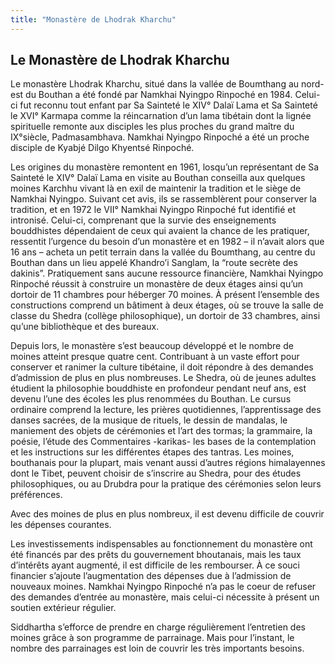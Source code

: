 ```yaml
---
title: "Monastère de Lhodrak Kharchu"
---
```


##  Le Monastère de Lhodrak Kharchu 

Le monastère Lhodrak Kharchu, situé dans la vallée de Boumthang au nord-est du Bouthan a été fondé par Namkhai Nyingpo Rinpoché en 1984. Celui-ci fut reconnu tout enfant par Sa Sainteté le XIV° Dalaï Lama et Sa Sainteté le XVI° Karmapa comme la réincarnation d’un lama tibétain dont la lignée spirituelle remonte aux disciples les plus proches du grand maître du IX°siècle, Padmasambhava. Namkhai Nyingpo Rinpoché a été un proche disciple de Kyabjé Dilgo Khyentsé Rinpoché. 

Les origines du monastère remontent en 1961, losqu’un représentant de Sa Sainteté le XIV° Dalaï Lama en visite au Bouthan conseilla aux quelques moines Karchhu vivant là en exil de maintenir la tradition et le siège de Namkhai Nyingpo. Suivant cet avis, ils se rassemblèrent pour conserver la tradition, et en 1972 le VII° Namkhai Nyingpo Rinpoché fut identifié et intronisé. Celui-ci, comprenant que la survie des enseignements bouddhistes dépendaient de ceux qui avaient la chance de les pratiquer, ressentit l’urgence du besoin d’un monastère et en 1982 – il n’avait alors que 16 ans – acheta un petit terrain dans la vallée du Boumthang, au centre du Bouthan dans un lieu appelé Khandro’i Sanglam, la “route secrète des dakinis”. Pratiquement sans aucune ressource financière, Namkhai Nyingpo Rinpoché réussit à construire un monastère de deux étages ainsi qu’un dortoir de 11 chambres pour héberger 70 moines. À présent l’ensemble des constructions comprend un bâtiment à deux étages, où se trouve la salle de classe du Shedra (collège philosophique), un dortoir de 33 chambres, ainsi qu’une bibliothèque et des bureaux. 

Depuis lors, le monastère s’est beaucoup développé et le nombre de moines atteint presque quatre cent. Contribuant à un vaste effort pour conserver et ranimer la culture tibétaine, il doit répondre à des demandes d’admission de plus en plus nombreuses. Le Shedra, où de jeunes adultes étudient la philosophie bouddhiste en profondeur pendant neuf ans, est devenu l’une des écoles les plus renommées du Bouthan. Le cursus ordinaire comprend la lecture, les prières quotidiennes, l’apprentissage des danses sacrées, de la musique de rituels, le dessin de mandalas, le maniement des objets de cérémonies et l’art des tormas; la grammaire, la poésie, l’étude des Commentaires -karikas- les bases de la contemplation et les instructions sur les différentes étapes des tantras. Les moines, bouthanais pour la plupart, mais venant aussi d’autres régions himalayennes dont le Tibet, peuvent choisir de s’inscrire au Shedra, pour des études philosophiques, ou au Drubdra pour la pratique des cérémonies selon leurs préférences. 

Avec des moines de plus en plus nombreux, il est devenu difficile de couvrir les dépenses courantes. 

Les investissements indispensables au fonctionnement du monastère ont été financés par des prêts du gouvernement bhoutanais, mais les taux d’intérêts ayant augmenté, il est difficile de les rembourser. À ce souci financier s’ajoute l’augmentation des dépenses due à l’admission de nouveaux moines. Namkhai Nyingpo Rinpoché n’a pas le coeur de refuser des demandes d’entrée au monastère, mais celui-ci nécessite à présent un soutien extérieur régulier. 

Siddhartha s’efforce de prendre en charge régulièrement l’entretien des moines grâce à son programme de parrainage. Mais pour l’instant, le nombre des parrainages est loin de couvrir les très importants besoins. 
